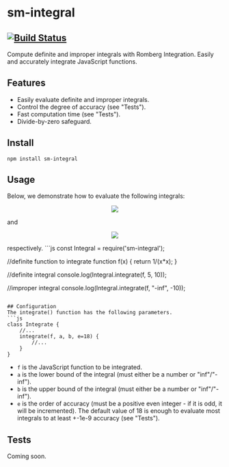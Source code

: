 # sm-integral
[![Build Status](https://travis-ci.org/peelstnac/sm-integral.svg?branch=master)](https://travis-ci.org/peelstnac/sm-integral)
---
Compute definite and improper integrals with Romberg Integration. Easily and accurately integrate JavaScript functions.

## Features
* Easily evaluate definite and improper integrals.
* Control the degree of accuracy (see "Tests").
* Fast computation time (see "Tests").
* Divide-by-zero safeguard.

## Install
```
npm install sm-integral
```

## Usage
Below, we demonstrate how to evaluate the following integrals:
<p align="center">
    <img src="https://latex.artofproblemsolving.com/4/7/e/47e81fa35f8c2401c79087841c9277b23a5f2755.png"/>
</p>
and
<p align="center">
    <img src="https://latex.artofproblemsolving.com/5/4/d/54dc7c6321193d06abd2dc1016fbf74fddf7a8e5.png"/>
</p>
respectively.
```js
const Integral = require('sm-integral');

//definite function to integrate
function f(x) {
    return 1/(x*x);
}

//definite integral
console.log(Integral.integrate(f, 5, 10));

//improper integral
console.log(Integral.integrate(f, "-inf", -10));
```

## Configuration
The integrate() function has the following parameters.
```js
class Integrate {
    //...
    integrate(f, a, b, e=18) {
        //...
    }
}
```
* ```f``` is the JavaScript function to be integrated.
* ```a``` is the lower bound of the integral (must either be a number or "inf"/"-inf").
* ```b``` is the upper bound of the integral (must either be a number or "inf"/"-inf").
* ```e``` is the order of accuracy (must be a positive even integer - if it is odd, it will be incremented). The default value of 18 is enough to evaluate most integrals to at least +-1e-9 accuracy (see "Tests").

## Tests
Coming soon.
